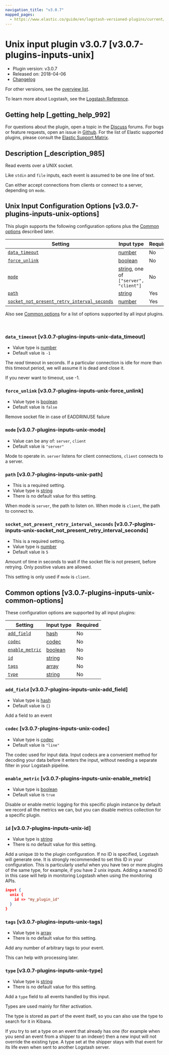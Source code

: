 ```yaml
---
navigation_title: "v3.0.7"
mapped_pages:
  - https://www.elastic.co/guide/en/logstash-versioned-plugins/current/v3.0.7-plugins-inputs-unix.html
---
```


# Unix input plugin v3.0.7 [v3.0.7-plugins-inputs-unix]


* Plugin version: v3.0.7
* Released on: 2018-04-06
* [Changelog](https://github.com/logstash-plugins/logstash-input-unix/blob/v3.0.7/CHANGELOG.md)

For other versions, see the [overview list](input-unix-index.md).

To learn more about Logstash, see the [Logstash Reference](logstash://reference/index.md).

## Getting help [_getting_help_992]

For questions about the plugin, open a topic in the [Discuss](http://discuss.elastic.co) forums. For bugs or feature requests, open an issue in [Github](https://github.com/logstash-plugins/logstash-input-unix). For the list of Elastic supported plugins, please consult the [Elastic Support Matrix](https://www.elastic.co/support/matrix#matrix_logstash_plugins).


## Description [_description_985]

Read events over a UNIX socket.

Like `stdin` and `file` inputs, each event is assumed to be one line of text.

Can either accept connections from clients or connect to a server, depending on `mode`.


## Unix Input Configuration Options [v3.0.7-plugins-inputs-unix-options]

This plugin supports the following configuration options plus the [Common options](v3-0-7-plugins-inputs-unix.md#v3.0.7-plugins-inputs-unix-common-options) described later.

| Setting | Input type | Required |
| --- | --- | --- |
| [`data_timeout`](v3-0-7-plugins-inputs-unix.md#v3.0.7-plugins-inputs-unix-data_timeout) | [number](logstash://reference/configuration-file-structure.md#number) | No |
| [`force_unlink`](v3-0-7-plugins-inputs-unix.md#v3.0.7-plugins-inputs-unix-force_unlink) | [boolean](logstash://reference/configuration-file-structure.md#boolean) | No |
| [`mode`](v3-0-7-plugins-inputs-unix.md#v3.0.7-plugins-inputs-unix-mode) | [string](logstash://reference/configuration-file-structure.md#string), one of `["server", "client"]` | No |
| [`path`](v3-0-7-plugins-inputs-unix.md#v3.0.7-plugins-inputs-unix-path) | [string](logstash://reference/configuration-file-structure.md#string) | Yes |
| [`socket_not_present_retry_interval_seconds`](v3-0-7-plugins-inputs-unix.md#v3.0.7-plugins-inputs-unix-socket_not_present_retry_interval_seconds) | [number](logstash://reference/configuration-file-structure.md#number) | Yes |

Also see [Common options](v3-0-7-plugins-inputs-unix.md#v3.0.7-plugins-inputs-unix-common-options) for a list of options supported by all input plugins.

 

### `data_timeout` [v3.0.7-plugins-inputs-unix-data_timeout]

* Value type is [number](logstash://reference/configuration-file-structure.md#number)
* Default value is `-1`

The *read* timeout in seconds. If a particular connection is idle for more than this timeout period, we will assume it is dead and close it.

If you never want to timeout, use -1.


### `force_unlink` [v3.0.7-plugins-inputs-unix-force_unlink]

* Value type is [boolean](logstash://reference/configuration-file-structure.md#boolean)
* Default value is `false`

Remove socket file in case of EADDRINUSE failure


### `mode` [v3.0.7-plugins-inputs-unix-mode]

* Value can be any of: `server`, `client`
* Default value is `"server"`

Mode to operate in. `server` listens for client connections, `client` connects to a server.


### `path` [v3.0.7-plugins-inputs-unix-path]

* This is a required setting.
* Value type is [string](logstash://reference/configuration-file-structure.md#string)
* There is no default value for this setting.

When mode is `server`, the path to listen on. When mode is `client`, the path to connect to.


### `socket_not_present_retry_interval_seconds` [v3.0.7-plugins-inputs-unix-socket_not_present_retry_interval_seconds]

* This is a required setting.
* Value type is [number](logstash://reference/configuration-file-structure.md#number)
* Default value is `5`

Amount of time in seconds to wait if the socket file is not present, before retrying. Only positive values are allowed.

This setting is only used if `mode` is `client`.



## Common options [v3.0.7-plugins-inputs-unix-common-options]

These configuration options are supported by all input plugins:

| Setting | Input type | Required |
| --- | --- | --- |
| [`add_field`](v3-0-7-plugins-inputs-unix.md#v3.0.7-plugins-inputs-unix-add_field) | [hash](logstash://reference/configuration-file-structure.md#hash) | No |
| [`codec`](v3-0-7-plugins-inputs-unix.md#v3.0.7-plugins-inputs-unix-codec) | [codec](logstash://reference/configuration-file-structure.md#codec) | No |
| [`enable_metric`](v3-0-7-plugins-inputs-unix.md#v3.0.7-plugins-inputs-unix-enable_metric) | [boolean](logstash://reference/configuration-file-structure.md#boolean) | No |
| [`id`](v3-0-7-plugins-inputs-unix.md#v3.0.7-plugins-inputs-unix-id) | [string](logstash://reference/configuration-file-structure.md#string) | No |
| [`tags`](v3-0-7-plugins-inputs-unix.md#v3.0.7-plugins-inputs-unix-tags) | [array](logstash://reference/configuration-file-structure.md#array) | No |
| [`type`](v3-0-7-plugins-inputs-unix.md#v3.0.7-plugins-inputs-unix-type) | [string](logstash://reference/configuration-file-structure.md#string) | No |

### `add_field` [v3.0.7-plugins-inputs-unix-add_field]

* Value type is [hash](logstash://reference/configuration-file-structure.md#hash)
* Default value is `{}`

Add a field to an event


### `codec` [v3.0.7-plugins-inputs-unix-codec]

* Value type is [codec](logstash://reference/configuration-file-structure.md#codec)
* Default value is `"line"`

The codec used for input data. Input codecs are a convenient method for decoding your data before it enters the input, without needing a separate filter in your Logstash pipeline.


### `enable_metric` [v3.0.7-plugins-inputs-unix-enable_metric]

* Value type is [boolean](logstash://reference/configuration-file-structure.md#boolean)
* Default value is `true`

Disable or enable metric logging for this specific plugin instance by default we record all the metrics we can, but you can disable metrics collection for a specific plugin.


### `id` [v3.0.7-plugins-inputs-unix-id]

* Value type is [string](logstash://reference/configuration-file-structure.md#string)
* There is no default value for this setting.

Add a unique `ID` to the plugin configuration. If no ID is specified, Logstash will generate one. It is strongly recommended to set this ID in your configuration. This is particularly useful when you have two or more plugins of the same type, for example, if you have 2 unix inputs. Adding a named ID in this case will help in monitoring Logstash when using the monitoring APIs.

```json
input {
  unix {
    id => "my_plugin_id"
  }
}
```


### `tags` [v3.0.7-plugins-inputs-unix-tags]

* Value type is [array](logstash://reference/configuration-file-structure.md#array)
* There is no default value for this setting.

Add any number of arbitrary tags to your event.

This can help with processing later.


### `type` [v3.0.7-plugins-inputs-unix-type]

* Value type is [string](logstash://reference/configuration-file-structure.md#string)
* There is no default value for this setting.

Add a `type` field to all events handled by this input.

Types are used mainly for filter activation.

The type is stored as part of the event itself, so you can also use the type to search for it in Kibana.

If you try to set a type on an event that already has one (for example when you send an event from a shipper to an indexer) then a new input will not override the existing type. A type set at the shipper stays with that event for its life even when sent to another Logstash server.



